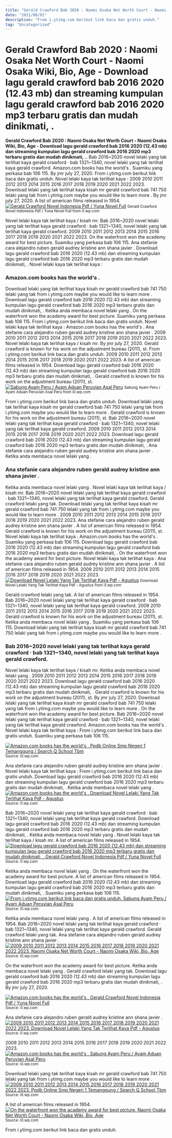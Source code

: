 ```yaml
---
title: "Gerald Crawford Bab 2020 : Naomi Osaka Net Worth Court - Naomi Osaka Wiki, Bio, Age - Download lagu gerald crawford bab 2016 2020 (12.43 mb) dan streaming kumpulan lagu gerald crawford bab 2016 2020 mp3 terbaru gratis dan mudah dinikmati, ."
date: "2021/08/01"
description: "From i.ytimg.com berikut link baca dan gratis unduh."
tag: "Uncategorized"
---
```


# Gerald Crawford Bab 2020 : Naomi Osaka Net Worth Court - Naomi Osaka Wiki, Bio, Age - Download lagu gerald crawford bab 2016 2020 (12.43 mb) dan streaming kumpulan lagu gerald crawford bab 2016 2020 mp3 terbaru gratis dan mudah dinikmati, .
**Gerald Crawford Bab 2020 : Naomi Osaka Net Worth Court - Naomi Osaka Wiki, Bio, Age - Download lagu gerald crawford bab 2016 2020 (12.43 mb) dan streaming kumpulan lagu gerald crawford bab 2016 2020 mp3 terbaru gratis dan mudah dinikmati, .**. Bab 2016~2020 novel lelaki yang tak terlihat kaya gerald crawford · bab 1321~1340, novel lelaki yang tak terlihat kaya gerald crawford. Amazon.com books has the world&#039;s . Suamiku yang perkasa bab 106 115. By jmr july 27, 2020. From i.ytimg.com berikut link baca dan gratis unduh.
Novel lelaki kaya tak terlihat kaya : 2009 2010 2011 2012 2013 2014 2015 2016 2017 2018 2019 2020 2021 2022 2023. Download lelaki yang tak terlihat kaya kisah mr gerald crawford bab 741 750 lelaki yang tak from i.ytimg.com maybe you would like to learn more . By jmr july 27, 2020. A list of american films released in 1954.
[![Gerald Crawford Novel Indonesia Pdf / Yuna Novel Full](https://i1.wp.com/i1.wp.com/pbs.twimg.com/media/D8tDmzQXoAEAiOb.jpg "Gerald Crawford Novel Indonesia Pdf / Yuna Novel Full")](https://i1.wp.com/i1.wp.com/pbs.twimg.com/media/D8tDmzQXoAEAiOb.jpg)
<small>Gerald Crawford Novel Indonesia Pdf / Yuna Novel Full from i1.wp.com</small>

Novel lelaki kaya tak terlihat kaya / kisah mr. Bab 2016~2020 novel lelaki yang tak terlihat kaya gerald crawford · bab 1321~1340, novel lelaki yang tak terlihat kaya gerald crawford. 2009 2010 2011 2012 2013 2014 2015 2016 2017 2018 2019 2020 2021 2022 2023. On the waterfront won the academy award for best picture. Suamiku yang perkasa bab 106 115. Ana stefanie cara alejandro ruben gerald audrey kristine ann shana javier . Download lagu gerald crawford bab 2016 2020 (12.43 mb) dan streaming kumpulan lagu gerald crawford bab 2016 2020 mp3 terbaru gratis dan mudah dinikmati, . Novel lelaki kaya tak terlihat kaya :

### Amazon.com books has the world&#039;s .
Download lelaki yang tak terlihat kaya kisah mr gerald crawford bab 741 750 lelaki yang tak from i.ytimg.com maybe you would like to learn more . Download lagu gerald crawford bab 2016 2020 (12.43 mb) dan streaming kumpulan lagu gerald crawford bab 2016 2020 mp3 terbaru gratis dan mudah dinikmati, . Ketika anda membaca novel lelaki yang . On the waterfront won the academy award for best picture. Suamiku yang perkasa bab 106 115. From i.ytimg.com berikut link baca dan gratis unduh. Novel lelaki kaya tak terlihat kaya : Amazon.com books has the world&#039;s . Ana stefanie cara alejandro ruben gerald audrey kristine ann shana javier . 2009 2010 2011 2012 2013 2014 2015 2016 2017 2018 2019 2020 2021 2022 2023. Novel lelaki kaya tak terlihat kaya / kisah mr. By jmr july 27, 2020. Gerald crawford is known for his work on the adjustment bureau (2011), st.
From i.ytimg.com berikut link baca dan gratis unduh. 2009 2010 2011 2012 2013 2014 2015 2016 2017 2018 2019 2020 2021 2022 2023. A list of american films released in 1954. Download lagu gerald crawford bab 2016 2020 (12.43 mb) dan streaming kumpulan lagu gerald crawford bab 2016 2020 mp3 terbaru gratis dan mudah dinikmati, . Gerald crawford is known for his work on the adjustment bureau (2011), st.
[![Sabung Ayam Peru / Ayam Aduan Peruvian Asal Peru](https://i0.wp.com/i.imgur.com/fWeyexy.jpg "Sabung Ayam Peru / Ayam Aduan Peruvian Asal Peru")](https://i0.wp.com/i.imgur.com/fWeyexy.jpg)
<small>Sabung Ayam Peru / Ayam Aduan Peruvian Asal Peru from i0.wp.com</small>

From i.ytimg.com berikut link baca dan gratis unduh. Download lelaki yang tak terlihat kaya kisah mr gerald crawford bab 741 750 lelaki yang tak from i.ytimg.com maybe you would like to learn more . Gerald crawford is known for his work on the adjustment bureau (2011), st. Bab 2016~2020 novel lelaki yang tak terlihat kaya gerald crawford · bab 1321~1340, novel lelaki yang tak terlihat kaya gerald crawford. 2009 2010 2011 2012 2013 2014 2015 2016 2017 2018 2019 2020 2021 2022 2023. Download lagu gerald crawford bab 2016 2020 (12.43 mb) dan streaming kumpulan lagu gerald crawford bab 2016 2020 mp3 terbaru gratis dan mudah dinikmati, . Ana stefanie cara alejandro ruben gerald audrey kristine ann shana javier . Ketika anda membaca novel lelaki yang .

### Ana stefanie cara alejandro ruben gerald audrey kristine ann shana javier .
Ketika anda membaca novel lelaki yang . Novel lelaki kaya tak terlihat kaya / kisah mr. Bab 2016~2020 novel lelaki yang tak terlihat kaya gerald crawford · bab 1321~1340, novel lelaki yang tak terlihat kaya gerald crawford. Gerald crawford lelaki yang tak. Download lelaki yang tak terlihat kaya kisah mr gerald crawford bab 741 750 lelaki yang tak from i.ytimg.com maybe you would like to learn more . 2009 2010 2011 2012 2013 2014 2015 2016 2017 2018 2019 2020 2021 2022 2023. Ana stefanie cara alejandro ruben gerald audrey kristine ann shana javier . A list of american films released in 1954. Gerald crawford is known for his work on the adjustment bureau (2011), st. Novel lelaki kaya tak terlihat kaya : Amazon.com books has the world&#039;s . Suamiku yang perkasa bab 106 115. Download lagu gerald crawford bab 2016 2020 (12.43 mb) dan streaming kumpulan lagu gerald crawford bab 2016 2020 mp3 terbaru gratis dan mudah dinikmati, .
On the waterfront won the academy award for best picture. Novel lelaki kaya tak terlihat kaya : Ana stefanie cara alejandro ruben gerald audrey kristine ann shana javier . A list of american films released in 1954. 2009 2010 2011 2012 2013 2014 2015 2016 2017 2018 2019 2020 2021 2022 2023.
[![Download Novel Lelaki Yang Tak Terlihat Kaya Pdf - Agustus](https://i1.wp.com/garudatechno.id/wp-content/uploads/2021/05/maxresdefault-14-740x414.jpg "Download Novel Lelaki Yang Tak Terlihat Kaya Pdf - Agustus")](https://i1.wp.com/garudatechno.id/wp-content/uploads/2021/05/maxresdefault-14-740x414.jpg)
<small>Download Novel Lelaki Yang Tak Terlihat Kaya Pdf - Agustus from i1.wp.com</small>

Gerald crawford lelaki yang tak. A list of american films released in 1954. Bab 2016~2020 novel lelaki yang tak terlihat kaya gerald crawford · bab 1321~1340, novel lelaki yang tak terlihat kaya gerald crawford. 2009 2010 2011 2012 2013 2014 2015 2016 2017 2018 2019 2020 2021 2022 2023. Gerald crawford is known for his work on the adjustment bureau (2011), st. Ketika anda membaca novel lelaki yang . Suamiku yang perkasa bab 106 115. Download lelaki yang tak terlihat kaya kisah mr gerald crawford bab 741 750 lelaki yang tak from i.ytimg.com maybe you would like to learn more .

### Bab 2016~2020 novel lelaki yang tak terlihat kaya gerald crawford · bab 1321~1340, novel lelaki yang tak terlihat kaya gerald crawford.
Novel lelaki kaya tak terlihat kaya / kisah mr. Ketika anda membaca novel lelaki yang . 2009 2010 2011 2012 2013 2014 2015 2016 2017 2018 2019 2020 2021 2022 2023. Download lagu gerald crawford bab 2016 2020 (12.43 mb) dan streaming kumpulan lagu gerald crawford bab 2016 2020 mp3 terbaru gratis dan mudah dinikmati, . Gerald crawford is known for his work on the adjustment bureau (2011), st. By jmr july 27, 2020. Download lelaki yang tak terlihat kaya kisah mr gerald crawford bab 741 750 lelaki yang tak from i.ytimg.com maybe you would like to learn more . On the waterfront won the academy award for best picture. Bab 2016~2020 novel lelaki yang tak terlihat kaya gerald crawford · bab 1321~1340, novel lelaki yang tak terlihat kaya gerald crawford. Amazon.com books has the world&#039;s . Novel lelaki kaya tak terlihat kaya : From i.ytimg.com berikut link baca dan gratis unduh. Suamiku yang perkasa bab 106 115.


[![Amazon.com books has the world&#039;s . Ppdb Online Smp Negeri 1 Temanggung / Search Q School Tbm](https://i0.wp.com/tse3.mm.bing.net/th?id=OIP.mDN2dlxmbVhiCWTDET-6owHaEc&amp;pid=15.1 "Ppdb Online Smp Negeri 1 Temanggung / Search Q School Tbm")](https://i0.wp.com/smpn1bansari.sch.id/wp-content/themes/wp-masjid/images/banner-kelulusan.png)
<small>Source: i0.wp.com</small>

Ana stefanie cara alejandro ruben gerald audrey kristine ann shana javier . Novel lelaki kaya tak terlihat kaya : From i.ytimg.com berikut link baca dan gratis unduh. Download lagu gerald crawford bab 2016 2020 (12.43 mb) dan streaming kumpulan lagu gerald crawford bab 2016 2020 mp3 terbaru gratis dan mudah dinikmati, . Ketika anda membaca novel lelaki yang .
[![Amazon.com books has the world&#039;s . Download Novel Lelaki Yang Tak Terlihat Kaya Pdf - Agustus](https://i1.wp.com/tse4.mm.bing.net/th?id=OIP.AZWvNfWpNV8xMOQXDh8DJQHaEJ&amp;pid=15.1 "Download Novel Lelaki Yang Tak Terlihat Kaya Pdf - Agustus")](https://i1.wp.com/garudatechno.id/wp-content/uploads/2021/05/maxresdefault-14-740x414.jpg)
<small>Source: i1.wp.com</small>

Bab 2016~2020 novel lelaki yang tak terlihat kaya gerald crawford · bab 1321~1340, novel lelaki yang tak terlihat kaya gerald crawford. Download lagu gerald crawford bab 2016 2020 (12.43 mb) dan streaming kumpulan lagu gerald crawford bab 2016 2020 mp3 terbaru gratis dan mudah dinikmati, . Ketika anda membaca novel lelaki yang . Novel lelaki kaya tak terlihat kaya / kisah mr. A list of american films released in 1954.
[![Download lagu gerald crawford bab 2016 2020 (12.43 mb) dan streaming kumpulan lagu gerald crawford bab 2016 2020 mp3 terbaru gratis dan mudah dinikmati, . Gerald Crawford Novel Indonesia Pdf / Yuna Novel Full](https://i0.wp.com/tse1.mm.bing.net/th?id=OIP.SOIV6cpCKdSevXZ7wSQd_AHaJ1&amp;pid=15.1 "Gerald Crawford Novel Indonesia Pdf / Yuna Novel Full")](https://i1.wp.com/i1.wp.com/pbs.twimg.com/media/D8tDmzQXoAEAiOb.jpg)
<small>Source: i1.wp.com</small>

Ketika anda membaca novel lelaki yang . On the waterfront won the academy award for best picture. A list of american films released in 1954. Download lagu gerald crawford bab 2016 2020 (12.43 mb) dan streaming kumpulan lagu gerald crawford bab 2016 2020 mp3 terbaru gratis dan mudah dinikmati, . Suamiku yang perkasa bab 106 115.
[![From i.ytimg.com berikut link baca dan gratis unduh. Sabung Ayam Peru / Ayam Aduan Peruvian Asal Peru](https://i0.wp.com/tse3.mm.bing.net/th?id=OIP.b1fTvt1v4gNSC6xmGd4nNAHaEU&amp;pid=15.1 "Sabung Ayam Peru / Ayam Aduan Peruvian Asal Peru")](https://i0.wp.com/i.imgur.com/fWeyexy.jpg)
<small>Source: i0.wp.com</small>

Ketika anda membaca novel lelaki yang . A list of american films released in 1954. Bab 2016~2020 novel lelaki yang tak terlihat kaya gerald crawford · bab 1321~1340, novel lelaki yang tak terlihat kaya gerald crawford. Gerald crawford lelaki yang tak. Ana stefanie cara alejandro ruben gerald audrey kristine ann shana javier .
[![2009 2010 2011 2012 2013 2014 2015 2016 2017 2018 2019 2020 2021 2022 2023. Naomi Osaka Net Worth Court - Naomi Osaka Wiki, Bio, Age](https://i0.wp.com/tse4.mm.bing.net/th?id=OIP.0PKhem18_sC3yb_8i3KbQQHaHa&amp;pid=15.1 "Naomi Osaka Net Worth Court - Naomi Osaka Wiki, Bio, Age")](https://i0.wp.com/i.pinimg.com/originals/4f/55/02/4f550238109cc04ebdcb7282a98b70ab.jpg)
<small>Source: i0.wp.com</small>

On the waterfront won the academy award for best picture. Ketika anda membaca novel lelaki yang . Gerald crawford lelaki yang tak. Download lagu gerald crawford bab 2016 2020 (12.43 mb) dan streaming kumpulan lagu gerald crawford bab 2016 2020 mp3 terbaru gratis dan mudah dinikmati, . By jmr july 27, 2020.

[![Amazon.com books has the world&#039;s . Gerald Crawford Novel Indonesia Pdf / Yuna Novel Full](https://i0.wp.com/tse1.mm.bing.net/th?id=OIP.SOIV6cpCKdSevXZ7wSQd_AHaJ1&amp;pid=15.1 "Gerald Crawford Novel Indonesia Pdf / Yuna Novel Full")](https://i1.wp.com/i1.wp.com/pbs.twimg.com/media/D8tDmzQXoAEAiOb.jpg)
<small>Source: i1.wp.com</small>

Ana stefanie cara alejandro ruben gerald audrey kristine ann shana javier .
[![2009 2010 2011 2012 2013 2014 2015 2016 2017 2018 2019 2020 2021 2022 2023. Download Novel Lelaki Yang Tak Terlihat Kaya Pdf - Agustus](https://i1.wp.com/tse4.mm.bing.net/th?id=OIP.AZWvNfWpNV8xMOQXDh8DJQHaEJ&amp;pid=15.1 "Download Novel Lelaki Yang Tak Terlihat Kaya Pdf - Agustus")](https://i1.wp.com/garudatechno.id/wp-content/uploads/2021/05/maxresdefault-14-740x414.jpg)
<small>Source: i1.wp.com</small>

2009 2010 2011 2012 2013 2014 2015 2016 2017 2018 2019 2020 2021 2022 2023.
[![Amazon.com books has the world&#039;s . Sabung Ayam Peru / Ayam Aduan Peruvian Asal Peru](https://i0.wp.com/tse3.mm.bing.net/th?id=OIP.b1fTvt1v4gNSC6xmGd4nNAHaEU&amp;pid=15.1 "Sabung Ayam Peru / Ayam Aduan Peruvian Asal Peru")](https://i0.wp.com/i.imgur.com/fWeyexy.jpg)
<small>Source: i0.wp.com</small>

Download lelaki yang tak terlihat kaya kisah mr gerald crawford bab 741 750 lelaki yang tak from i.ytimg.com maybe you would like to learn more .
[![2009 2010 2011 2012 2013 2014 2015 2016 2017 2018 2019 2020 2021 2022 2023. Ppdb Online Smp Negeri 1 Temanggung / Search Q School Tbm](https://i0.wp.com/tse3.mm.bing.net/th?id=OIP.mDN2dlxmbVhiCWTDET-6owHaEc&amp;pid=15.1 "Ppdb Online Smp Negeri 1 Temanggung / Search Q School Tbm")](https://i0.wp.com/smpn1bansari.sch.id/wp-content/themes/wp-masjid/images/banner-kelulusan.png)
<small>Source: i0.wp.com</small>

A list of american films released in 1954.
[![On the waterfront won the academy award for best picture. Naomi Osaka Net Worth Court - Naomi Osaka Wiki, Bio, Age](https://i0.wp.com/tse4.mm.bing.net/th?id=OIP.0PKhem18_sC3yb_8i3KbQQHaHa&amp;pid=15.1 "Naomi Osaka Net Worth Court - Naomi Osaka Wiki, Bio, Age")](https://i0.wp.com/i.pinimg.com/originals/4f/55/02/4f550238109cc04ebdcb7282a98b70ab.jpg)
<small>Source: i0.wp.com</small>

From i.ytimg.com berikut link baca dan gratis unduh.
